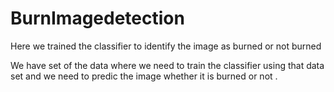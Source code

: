 # BurnImagedetection
Here we trained the classifier to identify the image as burned or not burned


We have set of the data where we need to train the classifier using that  data set and we need to predic the image whether it is burned or not .
